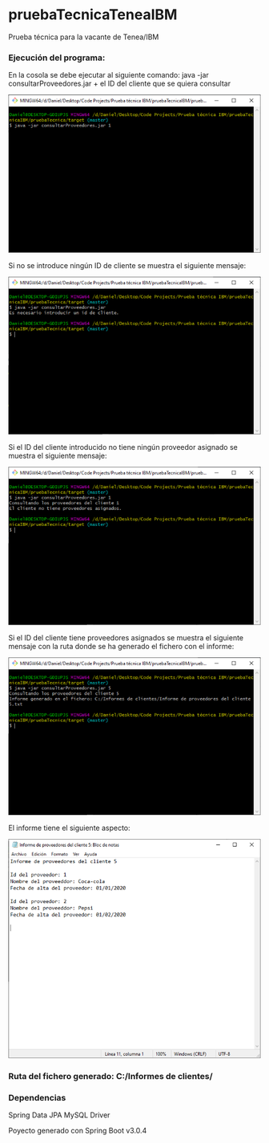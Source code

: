 # pruebaTecnicaTeneaIBM
Prueba técnica para la vacante de Tenea/IBM


### Ejecución del programa:

En la cosola se debe ejecutar al siguiente comando: java -jar consultarProveedores.jar + el ID del cliente que se quiera consultar

![ejecucion](https://github.com/octodani/pruebaTecnicaTeneaIBM/blob/master/assets/ejecucion.png)

Si no se introduce ningún ID de cliente se muestra el siguiente mensaje:

![no args](https://github.com/octodani/pruebaTecnicaTeneaIBM/blob/master/assets/no%20args.png)

Si el ID del cliente introducido no tiene ningún proveedor asignado se muestra el siguiente mensaje:

![no proveedores](https://github.com/octodani/pruebaTecnicaTeneaIBM/blob/master/assets/no%20proveedores.png)

Si el ID del cliente tiene proveedores asignados se muestra el siguiente mensaje con la ruta donde se ha generado el fichero con el informe:

![con proveedores](https://github.com/octodani/pruebaTecnicaTeneaIBM/blob/master/assets/con%20proveedores.png)

El informe tiene el siguiente aspecto:

![informe](https://github.com/octodani/pruebaTecnicaTeneaIBM/blob/master/assets/informe.png)

### Ruta del fichero generado: C:/Informes de clientes/

### Dependencias
Spring Data JPA
MySQL Driver

Poyecto generado con Spring Boot v3.0.4

